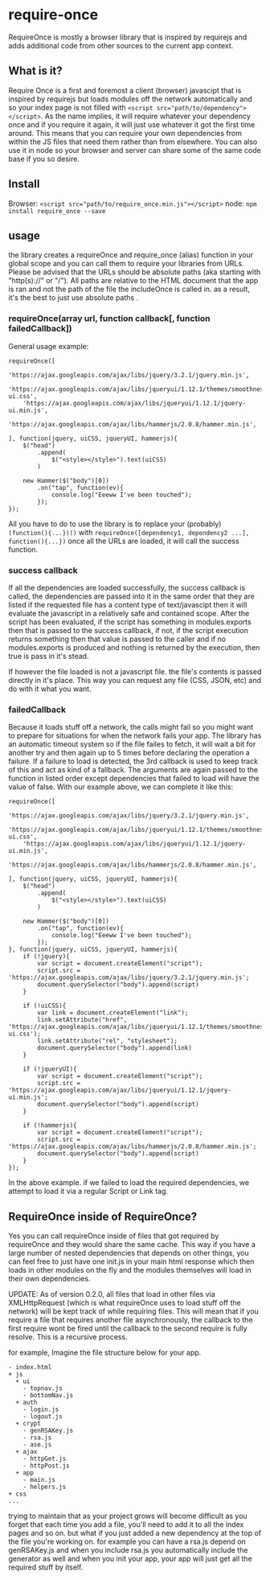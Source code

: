 # require-once
RequireOnce is mostly a browser library that is inspired by requirejs and adds additional code from other sources to the current app context.

## What is it?
Require Once is a first and foremost a client (browser) javascipt that is inspired by requirejs but loads modules off the network automatically and so your index page is not filled with `<script src="path/to/dependency"></script>`. As the name implies, it will require whatever your dependency once and if you require it again, it will just use whatever it got the first time around. This means that you can require your own dependencies from within the JS files that need them rather than from elsewhere. You can also use it in node so your browser and server can share some of the same code base if you so desire.

## Install
Browser: `<script src="path/to/require_once.min.js"></script>`
node: `npm install require_once --save`

## usage
the library creates a requireOnce and require_once (alias) function in your global scope and you can call them to require your libraries from URLs. Please be advised that the URLs should be absolute paths (aka starting with "http(s)://" or "/"). All paths are relative to the HTML document that the app is ran and not the path of the file the includeOnce is called in. as a result, it's the best to just use absolute paths .

### requireOnce(array url, function callback[, function failedCallback])

General usage example:
```javascipt
requireOnce([
    'https://ajax.googleapis.com/ajax/libs/jquery/3.2.1/jquery.min.js',
    'https://ajax.googleapis.com/ajax/libs/jqueryui/1.12.1/themes/smoothness/jquery-ui.css',
    'https://ajax.googleapis.com/ajax/libs/jqueryui/1.12.1/jquery-ui.min.js',
    'https://ajax.googleapis.com/ajax/libs/hammerjs/2.0.8/hammer.min.js',

], function(jquery, uiCSS, jqueryUI, hammerjs){
    $("head")
        .append(
            $("<style></style>").text(uiCSS)
        )

    new Hammer($("body")[0])
        .on("tap", function(ev){
            console.log("Eeeww I've been touched");
        });
});
```

All you have to do to use the library is to replace your (probably) `(function(){...})()` with `requireOnce([dependency1, dependency2 ...], function(){...})` once all the URLs are loaded, it will call the success function.

### success callback
If all the dependencies are loaded successfully, the success callback is called, the dependencies are passed into it in the same order that they are listed if the requested file has a content type of text/javascipt then it will evaluate the javascript in a relatively safe and contained scope. After the script has been evaluated, if the script has something in modules.exports then that is passed to the success callback, if not, if the script execution returns something then that value is passed to the caller and if no modules.exports is produced and nothing is returned by the execution, then true is pass in it's stead.

If however the file loaded is not a javascript file. the file's contents is passed directly in it's place. This way you can request any file (CSS, JSON, etc) and do with it what you want.

### failedCallback
Because it loads stuff off a network, the calls might fail so you might want to prepare for situations for when the network fails your app. The library has an automatic timeout system so if the file failes to fetch, it will wait a bit for another try and then again up to 5 times before declaring the operation a failure. If a failure to load is detected, the 3rd callback is used to keep track of this and act as kind of a fallback. The arguments are again passed to the function in listed order except dependencies that failed to load will have the value of false. With our example above, we can complete it like this:

```javascipt
requireOnce([
    'https://ajax.googleapis.com/ajax/libs/jquery/3.2.1/jquery.min.js',
    'https://ajax.googleapis.com/ajax/libs/jqueryui/1.12.1/themes/smoothness/jquery-ui.css',
    'https://ajax.googleapis.com/ajax/libs/jqueryui/1.12.1/jquery-ui.min.js',
    'https://ajax.googleapis.com/ajax/libs/hammerjs/2.0.8/hammer.min.js',

], function(jquery, uiCSS, jqueryUI, hammerjs){
    $("head")
        .append(
            $("<style></style>").text(uiCSS)
        )

    new Hammer($("body")[0])
        .on("tap", function(ev){
            console.log("Eeeww I've been touched");
        });
}, function(jquery, uiCSS, jqueryUI, hammerjs){
    if (!jquery){
        var script = document.createElement("script");
        script.src = 'https://ajax.googleapis.com/ajax/libs/jquery/3.2.1/jquery.min.js';
        document.querySelector("body").append(script)
    }

    if (!uiCSS){
        var link = document.createElement("link");
        link.setAttribute("href", 'https://ajax.googleapis.com/ajax/libs/jqueryui/1.12.1/themes/smoothness/jquery-ui.css');
        link.setAttribute("rel", "stylesheet");
        document.querySelector("body").append(link)
    }

    if (!jqueryUI){
        var script = document.createElement("script");
        script.src = 'https://ajax.googleapis.com/ajax/libs/jqueryui/1.12.1/jquery-ui.min.js';
        document.querySelector("body").append(script)
    }

    if (!hammerjs){
        var script = document.createElement("script");
        script.src = 'https://ajax.googleapis.com/ajax/libs/hammerjs/2.0.8/hammer.min.js';
        document.querySelector("body").append(script)
    }
});
```

In the above example. if we failed to load the required dependencies, we attempt to load it via a regular Script or Link tag.

## RequireOnce inside of RequireOnce?

Yes you can call requireOnce inside of files that got required by requireOnce and they would share the same cache. This way if you have a large number of nested dependencies that depends on other things, you can feel free to just have one init.js in your main html response which then loads in other modules on the fly and the modules themselves will load in their own dependencies.

UPDATE: As of version 0.2.0, all files that load in other files via XMLHttpRequest (which is what requireOnce uses to load stuff off the network) will be kept track of while requiring files. This will mean that if you require a file that requires another file asynchronously, the callback to the first require wont be fired until the callback to the second require is fully resolve. This is a recursive process.

for example, Imagine the file structure below for your app.

```
- index.html
+ js
  + ui
    - topnav.js
    - bottomNav.js
  + auth
    - login.js
    - logout.js
  + crypt
    - genRSAKey.js
    - rsa.js
    - ase.js
  + ajax
    - httpGet.js
    - httpPost.js
  + app
    - main.js
    - helpers.js
+ css
...
```
trying to maintain that as your project grows will become difficult as you forget that each time you add a file, you'll need to add it to all the index pages and so on. but what if you just added a new dependency at the top of the file you're working on. for example you can have a rsa.js depend on genRSAKey.js and when you include rsa.js you automatically include the generator as well and when you init your app, your app will just get all the required stuff by itself.

## <script> tags in the index?
and now that you are loading your dependencies and modules off the network in your javascipt, you can remove them from your html responses. however if you still have them there, there's really no harm since most browsers are pretty good about caching and reusing them. Ideally, the library will detect already loaded assets in the page but there's no real good way of implementing this since Script tags dont really tell you what has loaded successfully and what hasn't. If you have a creative solution, please feel to submit pull requests to this project and let me know

## Sharing code with Node
If you are like me and you like to write code that is shared between Node and Browser for whatever reason, you can do so in the following way

```javascipt
if (typeof requireOnce == 'undefined') var requireOnce = require("require_once");

requireOnce([
    {browser: "/path/to/dependency1.js", server:"dependency"}
    {browser: "/path/to/underscore.js", server:"underscore"},
	"https://maxcdn.bootstrapcdn.com/bootstrap/3.3.7/css/bootstrap.min.css"
], function(dependency1, _, css){
    dependency1.action(_.method());

	if (css){
		console.log("I am in a browser")
		// my logic
	}
});
```

In the first line, we detect if require_once has been loaded and if not, require it. What happens is if you are in a browser environment requireOnce is probably already loaded via a <script> tag (or is inlined somewhere) and so you can just use it but if you are in a node environment the library has not yet been loaded and as a result you load it in via require.

When requesting libraries, you can use the requireOnce and pass an array where each element is either a string for a URL or an object with a browser and server property. The browser property is of course the url to load the asset in the browser where as the server is the string to be passed into node's "require()" function.

The library will take care of the rest with XMLHttpRequests while in the browser or via require() in node. if you do not pass a server property, or if you just use a string, the server wont bother trying to get the asset and will just return a false in that place. If this is the case you should have catches so when running your code on the server, you don't expect your asset to come in when a false is going to drop in it's place.

## Licence?
MIT = free for all yay?

## Changelog:

#### 0.2.0
Made require_once a recursive resolution rather than having it be a linlar resolution. If files required with require_once also make XMLHttpRequests (like calling requireOnce) then parent callbacks wont fire till all subiquent requests are complete and allowing for better support for loading nested dependencies.

#### 0.1.0
Initial Release
